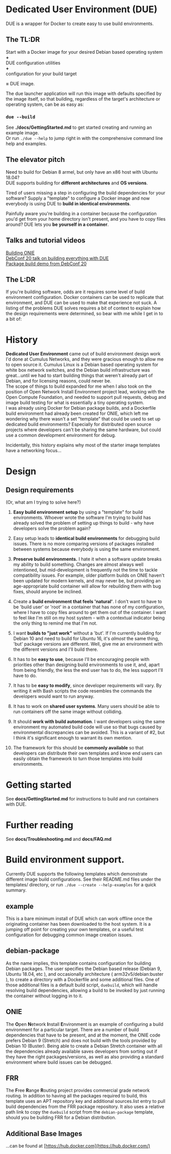 # Dedicated User Environment (DUE)

DUE is a wrapper for Docker to create easy to use build environments.  

## The TL:DR

Start with a Docker image for your desired Debian based operating system  
**+**  
DUE configuration utilities  
**+**  
configuration for your build target  

**=**  DUE image.  

The due launcher application will run this image with defaults specified by the image itself, so that
building, regardless of the target's architecture or operating system, can be as easy as:  

### `due --build`  


See **./docs/GettingStarted.md** to get started creating and running an example image.  
Or run `./due --help`
to jump right in with the comprehensive command line help and examples.


## The elevator pitch
Need to build for Debian 8 armel, but only have an x86 host with Ubuntu 18.04?  
DUE supports building for **different architectures** and **OS versions**.

Tired of users missing a step in configuring the build dependencies for your software?
Supply a "template" to configure a Docker image and now everybody is using DUE
to **build in identical environments**.

Painfully aware you're building in a container because the configuration
you'd get from your home directory isn't present, and you have to copy files around?
DUE lets you **be yourself in a container**.

## Talks and tutorial videos
[Building ONIE](https://www.youtube.com/watch?v=-5onRbZA0QQ)  
[DebConf 20 talk on building everything with DUE](https://meetings-archive.debian.net/pub/debian-meetings/2020/DebConf20/7-due-a-container-manager-for-building-things-that-arent-debianized-and-things-that-are.webm)  
[Package build demo from DebConf 20](https://youtu.be/8h60O8O0RcY )  

## The L:DR
If you're building software, odds are it requires some level of build environment configuration.
Docker containers can be used to replicate that environment, and DUE can be used to make
that experience not suck. A listing of the problems DUE solves requires a bit of context
to explain how the design requirements were determined, so bear with me while I get in to
a bit of:

# History
**Dedicated User Environment** came out of build environment design work I'd done at Cumulus Networks,
and they were gracious enough to allow me to open source it. Cumulus Linux is a Debian based operating
system for white box network switches, and the Debian build infrastructure was great...until we had to
start building things that weren't already part of Debian, and for licensing reasons, could never be.  
The scope of things to build expanded for me when I also took on the position of  Open Network Install Environment
project lead, working with the Open Compute Foundation, and needed to support pull requests, debug 
and image build testing for what is essentially a tiny operating system.  
I was already using Docker for Debian package builds, and a Dockerfile build environment had already been created for ONIE,
which left me wondering why there wasn't a set "template" that could be used to set up dedicated build environments?
Especially for distributed  open source projects where developers can't be sharing the same hardware,
but could use a common development environment for debug.

Incidentally, this history explains why most of the starter image templates have a networking focus...  

# Design

## Design requirements
(Or, what am I trying to solve here?)

1. **Easy build environment setup** by using a "template" for build environments.
Whoever wrote the software I'm trying to build has already solved the
problem of setting up things to build - why have developers solve the problem again?

2. Easy setup leads to **identical build environments** for debugging build issues.
There is no more comparing versions of packages installed between systems because everybody is using the same environment.

3.  **Preserve build environments.** I hate it when a software update breaks my ability to build something.
Changes are almost always well intentioned, but mid-development is frequently not the time to tackle compatibility issues.
For example, older platform builds on ONIE haven't been updated for modern kernels, and may never be,
but providing an age-appropriate build container will allow for rebuilding them with bug fixes, should anyone be inclined.

4.  Create a **build environment that feels 'natural'**. I don't want to have to be 'build user' or 'root' in a
container that has none of my configuration, where I have to copy files around to get them out of the container.
I want to feel like I'm still on my host system - with a contextual indicator being the only thing to remind me
that I'm not.

5.  I want **builds to "just work"** without a 'but'. If I'm currently building for Debian 10 and need to build for
Ubuntu 16, it's _almost_ the same thing, 'but' package versions are different.
Well, give me an environment with the different versions and I'll build there.

6.  It has to be **easy to use**, because I'll be encouraging people with priorities other than designing build
environments to use it, and, apart from being friendly, the less the end user has to do, the less support I'll have to do.

7.  It has to be **easy to modify**, since developer requirements will vary. By writing it with Bash scripts the code
resembles the commands the developers would want to run anyway.

8.  It has to work on **shared user systems**. Many users should be able to run containers off the same image without colliding.

9.  It should **work with build automation**. I want developers using the same environment my automated build code
will use so that bugs caused by environmental discrepancies can be avoided.
This is a variant of #2, but I think it's significant enough to warrant its own mention.

10.  The framework for this should be **commonly available** so that developers can distribute their own templates and know end users
can easily obtain the framework to turn those templates into build environments.

# Getting started
See  **docs/GettingStarted.md** for instructions to build and run containers with DUE.

# Further reading
See **docs/Troubleshooting.md** and **docs/FAQ.md**

# Build environment support.

Currently DUE supports the following templates which demonstrate different image build configurations.
See their README.md files under the templates/ directory, or run `./due --create --help-examples` for a quick summary.

## example

This is a bare minimum install of DUE which can work offline once the originating container
has been downloaded to the host system. It is a jumping off point for creating your own
templates, or a useful test configuration for debugging common image creation issues.

## debian-package

As the name implies, this template contains configuration for building Debian packages.
The user specifies the Debian based release (Debian 9, Ubuntu 18.04, etc ),
and occasionally architecture ( arm32v5/debian:buster ), to create a directory with a Dockerfile and some additional files.
One of those additional files is a default build script, `duebuild`, which will handle resolving build dependencies,
allowing a build to be invoked by just running the container without logging in to it.

## ONIE

The **O**pen **N**etwork **I**nstall **E**nvironment is an example of configuring a build environment for a
particular target.  There are a number of build dependencies that have to be present,
and at the moment, the ONIE code prefers Debian 9 (Stretch) and does not build with
the tools provided by Debian 10 (Buster). 
Being able to create a Debian Stretch container with all the dependencies already
available saves developers from sorting out if they have the right packages/versions,
as well as also providing a standard environment where build issues can be debugged.

## FRR

The **F**ree **R**ange **R**outing project provides commercial grade network routing.
In addition to having all the packages required to build, this template uses
an APT repository key and additional sources.list entry to pull build dependencies
from the FRR package repository. It also uses a relative path link to copy the `duebuild` script
from the `debian-package` template, should you be building FRR for a Debian distribution.

## Additional Base Images
...can be found at [https://hub.docker.com](https://hub.docker.com/)

